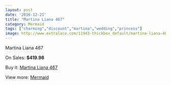 ```yaml
---
layout: post
date: '2016-12-21'
title: "Martina Liana 467"
category: Mermaid
tags: ["charming","discount","martina","wedding","princess"]
image: http://www.extralace.com/11943-thickbox_default/martina-liana-467.jpg
---
```

Martina Liana 467

On Sales: **$419.98**
<a href="https://www.extralace.com/mermaid/5616-martina-liana-467.html"><amp-img layout="responsive" width="600" height="600" src="//www.extralace.com/11943-thickbox_default/martina-liana-467.jpg" alt="Martina Liana 467 0" /></a>
<a href="https://www.extralace.com/mermaid/5616-martina-liana-467.html"><amp-img layout="responsive" width="600" height="600" src="//www.extralace.com/11944-thickbox_default/martina-liana-467.jpg" alt="Martina Liana 467 1" /></a>

Buy it: [Martina Liana 467](https://www.extralace.com/mermaid/5616-martina-liana-467.html "Martina Liana 467")

View more: [Mermaid](https://www.extralace.com/5-mermaid "Mermaid")